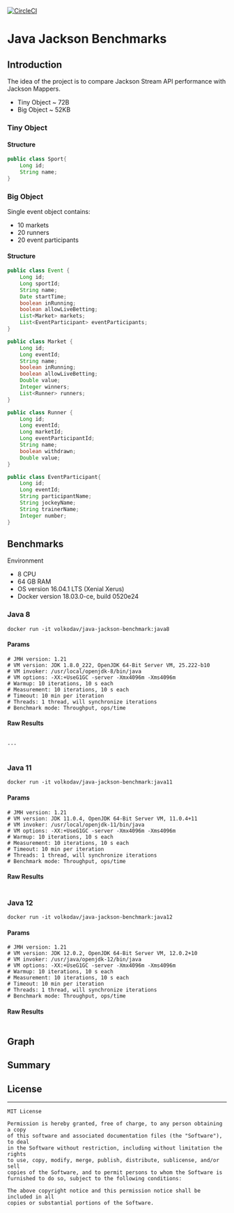 [![CircleCI](https://circleci.com/gh/volkodavs/jackson-benchmark.svg?style=svg)](https://circleci.com/gh/volkodavs/jackson-benchmark)


# Java Jackson Benchmarks

## Introduction

The idea of the project is to compare Jackson Stream API performance with Jackson Mappers. 

* Tiny Object ~ 72B
* Big Object ~ 52KB

### Tiny Object 

#### Structure 

```java
public class Sport{
    Long id;
    String name;
}
```

### Big Object 

Single event object contains: 
* 10 markets
* 20 runners 
* 20 event participants

#### Structure 

```java
public class Event {
    Long id;
    Long sportId;
    String name;
    Date startTime;
    boolean inRunning;
    boolean allowLiveBetting;
    List<Market> markets;
    List<EventParticipant> eventParticipants;
}

public class Market {
    Long id;
    Long eventId;
    String name;
    boolean inRunning;
    boolean allowLiveBetting;
    Double value;
    Integer winners;
    List<Runner> runners;
}

public class Runner {
    Long id;
    Long eventId;
    Long marketId;
    Long eventParticipantId;
    String name;
    boolean withdrawn;
    Double value;
}

public class EventParticipant{
    Long id;
    Long eventId;
    String participantName;
    String jockeyName;
    String trainerName;
    Integer number;
}
```
 
## Benchmarks

Environment 

* 8 CPU
* 64 GB RAM
* OS version 16.04.1 LTS (Xenial Xerus)
* Docker version 18.03.0-ce, build 0520e24

### Java 8

```commandline
docker run -it volkodav/java-jackson-benchmark:java8
```

#### Params

```
# JMH version: 1.21
# VM version: JDK 1.8.0_222, OpenJDK 64-Bit Server VM, 25.222-b10
# VM invoker: /usr/local/openjdk-8/bin/java
# VM options: -XX:+UseG1GC -server -Xmx4096m -Xms4096m
# Warmup: 10 iterations, 10 s each
# Measurement: 10 iterations, 10 s each
# Timeout: 10 min per iteration
# Threads: 1 thread, will synchronize iterations
# Benchmark mode: Throughput, ops/time
```

#### Raw Results

```

---


```

### Java 11

```commandline
docker run -it volkodav/java-jackson-benchmark:java11
```

#### Params 

```
# JMH version: 1.21
# VM version: JDK 11.0.4, OpenJDK 64-Bit Server VM, 11.0.4+11
# VM invoker: /usr/local/openjdk-11/bin/java
# VM options: -XX:+UseG1GC -server -Xmx4096m -Xms4096m
# Warmup: 10 iterations, 10 s each
# Measurement: 10 iterations, 10 s each
# Timeout: 10 min per iteration
# Threads: 1 thread, will synchronize iterations
# Benchmark mode: Throughput, ops/time
```

#### Raw Results

```

```

### Java 12

```commandline
docker run -it volkodav/java-jackson-benchmark:java12
```


#### Params

```
# JMH version: 1.21
# VM version: JDK 12.0.2, OpenJDK 64-Bit Server VM, 12.0.2+10
# VM invoker: /usr/java/openjdk-12/bin/java
# VM options: -XX:+UseG1GC -server -Xmx4096m -Xms4096m
# Warmup: 10 iterations, 10 s each
# Measurement: 10 iterations, 10 s each
# Timeout: 10 min per iteration
# Threads: 1 thread, will synchronize iterations
# Benchmark mode: Throughput, ops/time
```

#### Raw Results

```

```

## Graph


## Summary 




## License
-------
    MIT License
    
    Permission is hereby granted, free of charge, to any person obtaining a copy
    of this software and associated documentation files (the "Software"), to deal
    in the Software without restriction, including without limitation the rights
    to use, copy, modify, merge, publish, distribute, sublicense, and/or sell
    copies of the Software, and to permit persons to whom the Software is
    furnished to do so, subject to the following conditions:
    
    The above copyright notice and this permission notice shall be included in all
    copies or substantial portions of the Software.
